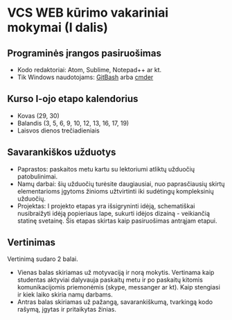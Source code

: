 # VCS WEB kūrimo vakariniai mokymai (I dalis)

## Programinės įrangos pasiruošimas

* Kodo redaktoriai: Atom, Sublime, Notepad++ ar kt.
* Tik Windows naudotojams: [GitBash](https://git-for-windows.github.io/) arba [cmder](http://cmder.net/)

## Kurso I-ojo etapo kalendorius

* Kovas (29, 30)
* Balandis (3, 5, 6, 9, 10, 12, 13, 16, 17, 19)
* Laisvos dienos trečiadieniais


## Savarankiškos užduotys

* Paprastos: paskaitos metu kartu su lektoriumi atliktų užduočių patobulinimai.
* Namų darbai: šių užduočių turėsite daugiausiai, nuo paprasčiausių skirtų elementarioms įgytoms žinioms užtvirtinti iki sudėtingų kompleksinių užduočių.
* Projektas: I projekto etapas yra išsigryninti idėją, schematiškai nusibraižyti idėją popieriaus lape, sukurti idėjos dizainą - veikiančią statinę svetainę. Šis etapas skirtas kaip pasiruošimas antrąjam etapui.

## Vertinimas

Vertinimą sudaro 2 balai. 
* Vienas balas skiriamas už motyvaciją ir norą mokytis. Vertinama kaip studentas aktyviai dalyvauja paskaitų metu ir po paskaitų kitomis komunikacijomis priemonėmis (skype, messanger ar kt). Kaip stengiasi ir kiek laiko skiria namų darbams.
* Antras balas skiriamas už pažangą, savarankiškumą, tvarkingą kodo rašymą, įgytas ir pritaikytas žinias.